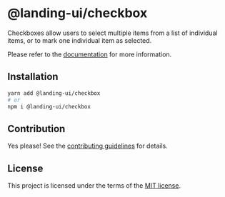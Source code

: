 # @landing-ui/checkbox

Checkboxes allow users to select multiple items from a list of individual items, or to mark one individual item as selected.

Please refer to the [documentation](https://landing-ui.vercel.app/docs/components/checkbox) for more information.

## Installation

```sh
yarn add @landing-ui/checkbox
# or
npm i @landing-ui/checkbox
```

## Contribution

Yes please! See the
[contributing guidelines](https://github.com/PanagiotisPitsikoulis/landing.ui/blob/master/CONTRIBUTING.md)
for details.

## License

This project is licensed under the terms of the
[MIT license](https://github.com/PanagiotisPitsikoulis/landing.ui/blob/master/LICENSE).
